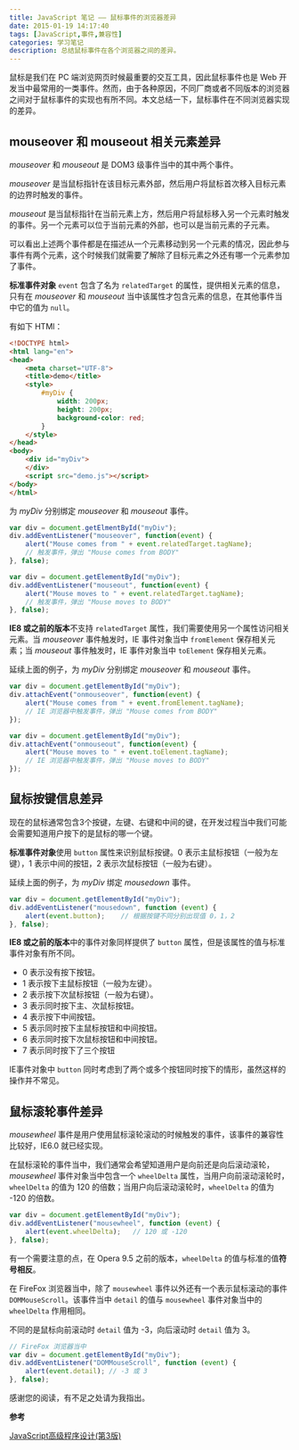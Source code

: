 ```yaml
---
title: JavaScript 笔记 —— 鼠标事件的浏览器差异
date: 2015-01-19 14:17:40
tags: [JavaScript,事件,兼容性]
categories: 学习笔记
description: 总结鼠标事件在各个浏览器之间的差异。
---
```


鼠标是我们在 PC 端浏览网页时候最重要的交互工具，因此鼠标事件也是 Web 开发当中最常用的一类事件。然而，由于各种原因，不同厂商或者不同版本的浏览器之间对于鼠标事件的实现也有所不同。本文总结一下，鼠标事件在不同浏览器实现的差异。

<!-- more -->

## mouseover 和 mouseout 相关元素差异

*mouseover* 和 *mouseout* 是 DOM3 级事件当中的其中两个事件。

*mouseover* 是当鼠标指针在该目标元素外部，然后用户将鼠标首次移入目标元素的边界时触发的事件。

*mouseout* 是当鼠标指针在当前元素上方，然后用户将鼠标移入另一个元素时触发的事件。另一个元素可以位于当前元素的外部，也可以是当前元素的子元素。

可以看出上述两个事件都是在描述从一个元素移动到另一个元素的情况，因此参与事件有两个元素，这个时候我们就需要了解除了目标元素之外还有哪一个元素参加了事件。

**标准事件对象** `event` 包含了名为 `relatedTarget` 的属性，提供相关元素的信息，只有在 *mouseover* 和 *mouseout* 当中该属性才包含元素的信息，在其他事件当中它的值为 `null`。

有如下 HTMl：

```html
<!DOCTYPE html>
<html lang="en">
<head>
    <meta charset="UTF-8">
    <title>demo</title>
    <style>
        #myDiv {
        	width: 200px;
        	height: 200px;
        	background-color: red;
        }
    </style>
</head>
<body>
	<div id="myDiv">
	</div>
	<script src="demo.js"></script>
</body>
</html>
```

为 *myDiv* 分别绑定 *mouseover* 和 *mouseout* 事件。

```javascript
var div = document.getElmentById("myDiv");
div.addEventListener("mouseover", function(event) {
	alert("Mouse comes from " + event.relatedTarget.tagName);
    // 触发事件，弹出 "Mouse comes from BODY"
}, false);
```

```javascript
var div = document.getElementById("myDiv");
div.addEventListener("mouseout", function(event) {
	alert("Mouse moves to " + event.relatedTarget.tagName);
    // 触发事件，弹出 "Mouse moves to BODY"
}, false);
```

**IE8 或之前的版本**不支持 `relatedTarget` 属性，我们需要使用另一个属性访问相关元素。当 *mouseover* 事件触发时，IE 事件对象当中 `fromElement` 保存相关元素；当 *mouseout* 事件触发时，IE 事件对象当中 `toElement` 保存相关元素。

延续上面的例子，为 *myDiv* 分别绑定 *mouseover* 和 *mouseout* 事件。

```javascript
var div = document.getElementById("myDiv");
div.attachEvent("onmouseover", function(event) {
	alert("Mouse comes from " + event.fromElement.tagName);
    // IE 浏览器中触发事件，弹出 "Mouse comes from BODY"
});
```

```javascript
var div = document.getElementById("myDiv");
div.attachEvent("onmouseout", function(event) {
	alert("Mouse moves to " + event.toElement.tagName);
    // IE 浏览器中触发事件，弹出 "Mouse moves to BODY"
});
```

## 鼠标按键信息差异

现在的鼠标通常包含3个按键，左键、右键和中间的键，在开发过程当中我们可能会需要知道用户按下的是鼠标的哪一个键。

**标准事件对象**使用 `button` 属性来识别鼠标按键。0 表示主鼠标按钮（一般为左键），1 表示中间的按钮，2 表示次鼠标按钮（一般为右键）。

延续上面的例子，为 *myDiv* 绑定 *mousedown* 事件。

```javascript
var div = document.getElementById("myDiv");
div.addEventListener("mousedown", function (event) {
	alert(event.button);    // 根据按键不同分别出现值 0，1，2
}, false);
```

**IE8 或之前的版本**中的事件对象同样提供了 `button` 属性，但是该属性的值与标准事件对象有所不同。

- 0 表示没有按下按钮。
- 1 表示按下主鼠标按钮（一般为左键）。
- 2 表示按下次鼠标按钮（一般为右键）。
- 3 表示同时按下主、次鼠标按钮。
- 4 表示按下中间按钮。
- 5 表示同时按下主鼠标按钮和中间按钮。
- 6 表示同时按下次鼠标按钮和中间按钮。
- 7 表示同时按下了三个按钮

IE事件对象中 `button` 同时考虑到了两个或多个按钮同时按下的情形，虽然这样的操作并不常见。

## 鼠标滚轮事件差异

*mousewheel* 事件是用户使用鼠标滚轮滚动的时候触发的事件，该事件的兼容性比较好，IE6.0 就已经实现。

在鼠标滚轮的事件当中，我们通常会希望知道用户是向前还是向后滚动滚轮，*mousewheel* 事件对象当中包含一个 `wheelDelta` 属性，当用户向前滚动滚轮时，`wheelDelta` 的值为 120 的倍数；当用户向后滚动滚轮时，`wheelDelta` 的值为 -120 的倍数。

```javascript
var div = document.getElementById("myDiv");
div.addEventListener("mousewheel", function (event) {
	alert(event.wheelDelta);   // 120 或 -120
}, false);
```

有一个需要注意的点，在 Opera 9.5 之前的版本，`wheelDelta` 的值与标准的值**符号相反**。

在 FireFox 浏览器当中，除了 `mousewheel` 事件以外还有一个表示鼠标滚动的事件 `DOMMouseScroll`。该事件当中 `detail` 的值与 `mousewheel` 事件对象当中的 `wheelDelta` 作用相同。

不同的是鼠标向前滚动时 `detail` 值为 -3，向后滚动时 `detail` 值为 3。

```javascript
// FireFox 浏览器当中
var div = document.getElementById("myDiv");
div.addEventListener("DOMMouseScroll", function (event) {
	alert(event.detail); // -3 或 3
}, false);
```

感谢您的阅读，有不足之处请为我指出。

**参考**

[JavaScript高级程序设计(第3版)](http://book.douban.com/subject/10546125/)
